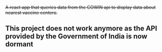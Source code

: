 ~~A react app that queries data from the COWIN api to display data about nearest vaccine centers.~~

## This project does not work anymore as the API provided by the Government of India is now dormant
